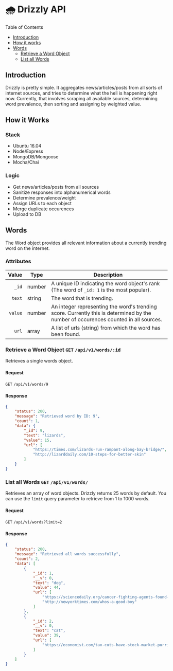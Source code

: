 # 🌧 Drizzly API

Table of Contents

- [Introduction](#introduction)
- [How it works](#how-it-works)
- [Words](#news)
  - [Retrieve a Word Object](#retrieve-a-word-object-get-apiv1wordsid)
  - [List all Words](#list-all-words-get-apiv1news)

## Introduction

Drizzly is pretty simple. It aggregates news/articles/posts from all sorts of internet sources, and tries to determine what the hell is happening right now. Currently, that involves scraping all available sources, determining word prevalence, then sorting and assigning by weighted value.

## How it Works

### Stack

- Ubuntu 16.04
- Node/Express
- MongoDB/Mongoose
- Mocha/Chai

### Logic

- Get news/articles/posts from all sources
- Sanitize responses into alphanumerical words
- Determine prevalence/weight
- Assign URLs to each object
- Merge duplicate occurences
- Upload to DB

## Words

The Word object provides all relevant information about a currently trending word on the internet.

### Attributes

| Value | Type | Description
|---: | --- | --- |
| `_id` | number |A unique ID indicating the word object's rank (The word of `_id: 1` is the most popular).
| `text` | string | The word that is trending.
| `value` | number | An integer representing the word's trending score. Currently this is determined by the number of occurences counted in all sources.
| `url` | array | A list of urls (string) from which the word has been found.

### Retrieve a Word Object `GET` `/api/v1/words/:id`

Retrieves a single words object.

#### Request

`GET` `/api/v1/words/9`

#### Response

```json
{
    "status": 200,
    "message": "Retrieved word by ID: 9",
    "count": 1,
    "data": {
        "_id": 9,
        "text": "lizards",
        "value": 15,
        "url": [
            "https://times.com/lizards-run-rampant-along-bay-bridge/",
            "http://lizarddaily.com/10-steps-for-better-skin"
        ]
    }
}
```

### List all Words `GET` `/api/v1/words/`

Retrieves an array of word objects. Drizzly returns 25 words by default. You can use the `limit` query parameter to retrieve from 1 to 1000 words.

#### Request

`GET` `/api/v1/words?limit=2`

#### Response

```json
{
    "status": 200,
    "message": "Retrieved all words successfully",
    "count": 2,
    "data": [
        {
            "_id": 1,
            "__v": 0,
            "text": "dog",
            "value": 44,
            "url": [
                "https://sciencedaily.org/cancer-fighting-agents-found-in-dog-drool",
                "http://newyorktimes.com/whos-a-good-boy"
            ]
        },
        {
            "_id": 2,
            "__v": 0,
            "text": "cat",
            "value": 39,
            "url": [
                "https://economist.com/tax-cuts-have-stock-market-purring"
            ]
        }
    ]
}
```
